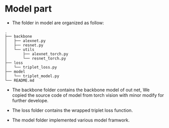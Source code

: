 # Model part
- The folder in model are organized as follow:
```
.
├── backbone
│   ├── alexnet.py
│   ├── resnet.py
│   └── utils
│       ├── alexnet_torch.py
│       └── resnet_torch.py
├── loss
│   └── triplet_loss.py
├── model
│   └── triplet_model.py
└── README.md
```

- The backbone folder contains the backbone model of out net, We copied the source code of model from torch vision with minor modify for further develope.

- The loss folder contains the wrapped triplet loss function.

- The model folder implemented various model framwork.

